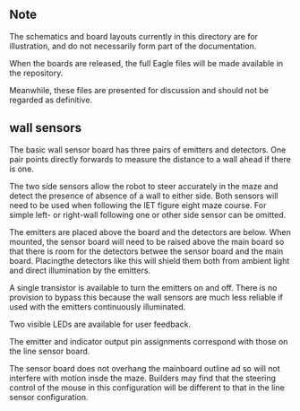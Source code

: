 ## Note ##

The schematics and board layouts currently in this directory are for illustration, and do not necessarily form part of the documentation.

When the boards are released, the full Eagle files will be made available in the repository.

Meanwhile, these files are presented for discussion and should not be regarded as definitive.

## wall sensors ##

The basic wall sensor board has three pairs of emitters and detectors. One pair points directly forwards to measure the distance to a wall ahead if there is one.

The two side sensors allow the robot to steer accurately in the maze and detect the presence of absence of a wall to either side. Both sensors will need to be used when following the IET figure eight maze course. For simple left- or right-wall following one or other side sensor can be omitted.

The emitters are placed above the board and the detectors are below. When mounted, the sensor board will need to be raised above the main board so that there is room for the detectors betwee the sensor board and the main board. Placingthe detectors like this will shield them both from ambient light and direct illumination by the emitters.

A single transistor is available to turn the emitters on and off. There is no provision to bypass this because the wall sensors are much less reliable if used with the emitters continuously illuminated.

Two visible LEDs are available for user feedback.

The emitter and indicator output pin assignments correspond with those on the line sensor board.

The sensor board does not overhang the mainboard outline ad so will not interfere with motion insde the maze. Builders may find that the steering control of the mouse in this configuration will be different to that in the line sensor configuration.


